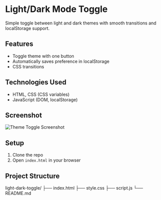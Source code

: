 # Light/Dark Mode Toggle

Simple toggle between light and dark themes with smooth transitions and localStorage support.

## Features
- Toggle theme with one button
- Automatically saves preference in localStorage
- CSS transitions

## Technologies Used
- HTML, CSS (CSS variables)
- JavaScript (DOM, localStorage)

## Screenshot
![Theme Toggle Screenshot](screenshots/theme-toggle.png)

## Setup
1. Clone the repo
2. Open `index.html` in your browser

## Project Structure
light-dark-toggle/
├── index.html
├── style.css
├── script.js
└── README.md
